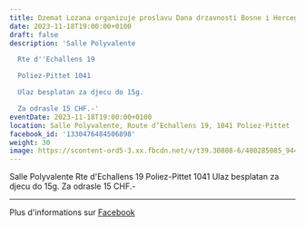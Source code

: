 ```yaml
---
title: Dzemat Lozana organizuje proslavu Dana drzavnosti Bosne i Hercegovine
date: 2023-11-18T19:00:00+0100
draft: false
description: 'Salle Polyvalente

  Rte d''Echallens 19

  Poliez-Pittet 1041

  Ulaz besplatan za djecu do 15g.

  Za odrasle 15 CHF.-'
eventDate: 2023-11-18T19:00:00+0100
location: Salle Polyvalente, Route d’Echallens 19, 1041 Poliez-Pittet
facebook_id: '1330476484506898'
weight: 30
image: https://scontent-ord5-3.xx.fbcdn.net/v/t39.30808-6/480285085_944333661160567_3277375841641556820_n.jpg?_nc_cat=107&ccb=1-7&_nc_sid=9e60e4&_nc_ohc=nKMVERkj0cAQ7kNvwEjmGiu&_nc_oc=AdmUN0-puPhRZz8by52zYYOvK5YjJS3bq530dqjM6nzlxB-abAKJIaZYUBDHb-HHjMs&_nc_zt=23&_nc_ht=scontent-ord5-3.xx&edm=ABTKTjYEAAAA&_nc_gid=krEkOe_1kG9AwQQW5SHnLw&oh=00_AfREKlaozTc54DhZ5CawDO5X00yxbPc2T1N7BdhkIpq7dQ&oe=6872469F
---
```


Salle Polyvalente
Rte d'Echallens 19
Poliez-Pittet 1041
Ulaz besplatan za djecu do 15g.
Za odrasle 15 CHF.-

---

Plus d'informations sur [Facebook](https://facebook.com/events/1330476484506898)